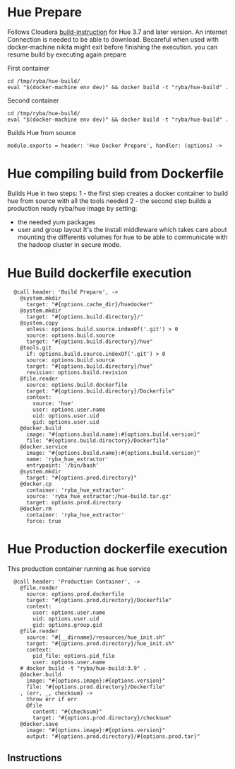 
#  Hue Prepare

Follows Cloudera [build-instruction][cloudera-hue] for Hue 3.7 and later version.
An internet Connection is needed to be able to download.
Becareful when used with docker-machine nikita might exit before finishing
the execution. you can resume build by executing again prepare

First container
```
cd /tmp/ryba/hue-build/
eval "$(docker-machine env dev)" && docker build -t "ryba/hue-build" .
```

Second container
```
cd /tmp/ryba/hue-build/
eval "$(docker-machine env dev)" && docker build -t "ryba/hue-build" .
```

Builds Hue from source


    module.exports = header: 'Hue Docker Prepare', handler: (options) ->

# Hue compiling build from Dockerfile

Builds Hue in two steps:
1 - the first step creates a docker container to build hue from source with all the tools needed
2 - the second step builds a production ready ryba/hue image by setting:
  * the needed yum packages
  * user and group layout
It's the install middleware which takes care about mounting the differents volumes
for hue to be able to communicate with the hadoop cluster in secure mode.

# Hue Build dockerfile execution

      @call header: 'Build Prepare', ->
        @system.mkdir
          target: "#{options.cache_dir}/huedocker"
        @system.mkdir
          target: "#{options.build.directory}/"
        @system.copy
          unless: options.build.source.indexOf('.git') > 0
          source: options.build.source
          target: "#{options.build.directory}/hue"
        @tools.git
          if: options.build.source.indexOf('.git') > 0
          source: options.build.source
          target: "#{options.build.directory}/hue"
          revision: options.build.revision
        @file.render
          source: options.build.dockerfile
          target: "#{options.build.directory}/Dockerfile"
          context:
            source: 'hue'
            user: options.user.name
            uid: options.user.uid
            gid: options.user.uid
        @docker.build
          image: "#{options.build.name}:#{options.build.version}"
          file: "#{options.build.directory}/Dockerfile"
        @docker.service
          image: "#{options.build.name}:#{options.build.version}"
          name: 'ryba_hue_extractor'
          entrypoint: '/bin/bash'
        @system.mkdir
          target: "#{options.prod.directory}"
        @docker.cp
          container: 'ryba_hue_extractor'
          source: 'ryba_hue_extractor:/hue-build.tar.gz'
          target: options.prod.directory
        @docker.rm
          container: 'ryba_hue_extractor'
          force: true

# Hue Production dockerfile execution

This production container running as hue service

      @call header: 'Production Container', ->
        @file.render
          source: options.prod.dockerfile
          target: "#{options.prod.directory}/Dockerfile"
          context:
            user: options.user.name
            uid: options.user.uid
            gid: options.group.gid
        @file.render
          source: "#{__dirname}/resources/hue_init.sh"
          target: "#{options.prod.directory}/hue_init.sh"
          context:
            pid_file: options.pid_file
            user: options.user.name
        # docker build -t "ryba/hue-build:3.9" .
        @docker.build
          image: "#{options.image}:#{options.version}"
          file: "#{options.prod.directory}/Dockerfile"
        , (err, _, checksum) ->
          throw err if err
          @file
            content: "#{checksum}"
            target: "#{options.prod.directory}/checksum"
        @docker.save
          image: "#{options.image}:#{options.version}"
          output: "#{options.prod.directory}/#{options.prod.tar}"

## Instructions

[cloudera-hue]:(https://github.com/cloudera/hue#development-prerequisites)
